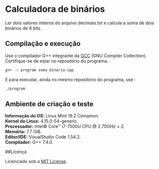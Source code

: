 # Calculadora de binários

Ler dois valores inteiros do arquivo decimais.txt e calcula a soma de dois binários de 8 bits.

## Compilação e execução

Use o compilador G++ integrante da [GCC](https://gcc.gnu.org/) (GNU Compiler Collection).
Certifique-se de estar no repositório do programa.

```bash
g++ -o program soma_binaria.cpp
```
E para executar, ainda no mesmo repositório do programa, use :

```bash
./program
```

## Ambiente de criação e teste

**Informação do OS:** Linux Mint 19.2 Cinnamon.  
**Kernel do Linux:** 4.15.0-54-generic.  
**Processador:** Intel© Core™ i7-7500U CPU @ 2.70GHz × 2.  
**Memória:** 7.7 GiB.  
**Editor/IDE:** VisualStudio Code 1.54.2.  
**Compilador:** G++ 7.4.0.

##Licença

Licenciado sob a [MIT License](./LICENSE).
